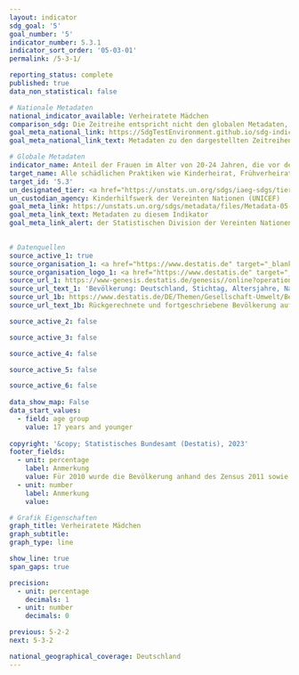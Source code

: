 ```yaml
---
layout: indicator    
sdg_goal: '5'    
goal_number: '5'    
indicator_number: 5.3.1    
indicator_sort_order: '05-03-01'    
permalink: /5-3-1/    

reporting_status: complete    
published: true    
data_non_statistical: false    

# Nationale Metadaten    
national_indicator_available: Verheiratete Mädchen    
comparison_sdg: Die Zeitreihe entspricht nicht den globalen Metadaten, bietet aber zusätzliche Informationen.    
goal_meta_national_link: https://SdgTestEnvironment.github.io/sdg-indicators/public/Meta/5.3.1.pdf
goal_meta_national_link_text: Metadaten zu den dargestellten Zeitreihen    

# Globale Metadaten    
indicator_name: Anteil der Frauen im Alter von 20-24 Jahren, die vor dem vollendeten 15. bzw. 18. Lebensjahr verheiratet waren oder in einer vergleichbaren Verbindung lebten    
target_name: Alle schädlichen Praktiken wie Kinderheirat, Frühverheiratung und Zwangsheirat sowie die Genitalverstümmelung bei Frauen und Mädchen beseitigen    
target_id: '5.3'    
un_designated_tier: <a href="https://unstats.un.org/sdgs/iaeg-sdgs/tier-classification/" title="Klicken Sie hier um weitere Informationen zur UN-Tier-Klassifikation zu erhalten." target="_blank" onclick="return confirm_alert('der Statisischen Devision der Vereinten Nationen','De')>Tier I</a>    
un_custodian_agency: Kinderhilfswerk der Vereinten Nationen (UNICEF)    
goal_meta_link: https://unstats.un.org/sdgs/metadata/files/Metadata-05-03-01.pdf    
goal_meta_link_text: Metadaten zu diesem Indikator    
goal_meta_link_alert: der Statistischen Division der Vereinten Nationen    
    

# Datenquellen
source_active_1: true
source_organisation_1: <a href="https://www.destatis.de" target="_blank"> Statistisches Bundesamt (Destatis) </a>
source_organisation_logo_1: <a href="https://www.destatis.de" target="_blank"><img src="https://g205sdgs.github.io/sdg-indicators/public/OrgImgDe/destatis.png" alt="Logo destatis" style="height:60px; width:148px"/></a>
source_url_1: https://www-genesis.destatis.de/genesis//online?operation=table&code=12411-0008&bypass=true&language=de
source_url_text_1: 'Bevölkerung: Deutschland, Stichtag, Altersjahre, Nationalität, Geschlecht, Familienstand – GENESIS online 12411-0008'
source_url_1b: https://www.destatis.de/DE/Themen/Gesellschaft-Umwelt/Bevoelkerung/Bevoelkerungsstand/_inhalt.html#sprg233540
source_url_text_1b: Rückgerechnete und fortgeschriebene Bevölkerung auf Grundlage des Zensus 2011 – 1991 bis 2011

source_active_2: false

source_active_3: false

source_active_4: false

source_active_5: false

source_active_6: false
    
data_show_map: False    
data_start_values: 
  - field: age group
    value: 17 years and younger    
    
copyright: '&copy; Statistisches Bundesamt (Destatis), 2023'    
footer_fields:
  - unit: percentage
    label: Anmerkung
    value: Für 2010 wurde die Bevölkerung anhand des Zensus 2011 sowie der Wanderungs-, Geburten- und Sterbestatistiken zurückgerechnet.
  - unit: number
    label: Anmerkung
    value:     

# Grafik Eigenschaften    
graph_title: Verheiratete Mädchen
graph_subtitle:     
graph_type: line    

show_line: true
span_gaps: true

precision:
  - unit: percentage
    decimals: 1
  - unit: number
    decimals: 0    

previous: 5-2-2    
next: 5-3-2    

national_geographical_coverage: Deutschland    
---
```


<span></span>